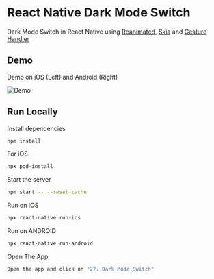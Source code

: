 # React Native Dark Mode Switch

Dark Mode Switch in React Native using [Reanimated](https://docs.swmansion.com/react-native-reanimated/), [Skia](https://shopify.github.io/react-native-skia/docs/getting-started/installation) and [Gesture Handler](https://docs.swmansion.com/react-native-gesture-handler/docs/)

## Demo

Demo on iOS (Left) and Android (Right)

![Demo](./Demo.gif)

## Run Locally

Install dependencies

```bash
npm install
```

For iOS

```bash
npx pod-install
```

Start the server

```bash
npm start -- --reset-cache
```

Run on IOS

```bash
npx react-native run-ios
```

Run on ANDROID

```bash
npx react-native run-android
```

Open The App

```bash
Open the app and click on "27. Dark Mode Switch"
```
